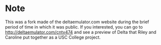 # Note

This was a fork made of the deltaemulator.com website during the brief period of time in which it was public. If you interested, you can go to http://deltaemulator.com/cntv474 and see a preview of Delta that Riley and Caroline put together as a USC College project. 
